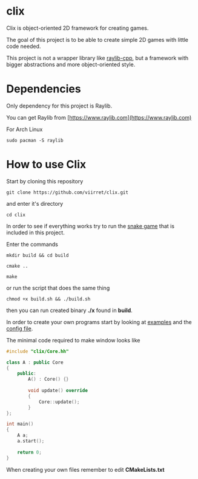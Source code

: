 # clix
Clix is object-oriented 2D framework for creating games.

The goal of this project is to be able to create simple 2D games with little code needed.

This project is not a wrapper library like [raylib-cpp](https://github.com/RobLoach/raylib-cpp), but a framework with bigger abstractions and more object-oriented style.

# Dependencies
Only dependency for this project is Raylib.

You can get Raylib from [https://www.raylib.com](https://www.raylib.com)

For Arch Linux
```
sudo pacman -S raylib
```
# How to use Clix
Start by cloning this repository
```
git clone https://github.com/viirret/clix.git
```
and enter it's directory
```
cd clix
```
In order to see if everything works try to run the [snake game](https://github.com/viirret/clix/blob/main/examples/snake.cc) that is included in this project.


Enter the commands
```
mkdir build && cd build
```
```
cmake ..
```
```
make
```
or run the script that does the same thing
```
chmod +x build.sh && ./build.sh
```

then you can run created binary **./x** found in **build**.

In order to create your own programs start by looking at [examples](https://github.com/viirret/clix/blob/main/examples/) and the [config file](https://github.com/viirret/clix/blob/main/clix/Config.cc).

The minimal code required to make window looks like
```cpp
#include "clix/Core.hh"

class A : public Core
{
	public:
		A() : Core() {}
		
		void update() override
		{
			Core::update();
		}
};

int main()
{
	A a;
	a.start();
	
	return 0;
}
```

When creating your own files remember to edit **CMakeLists.txt**



